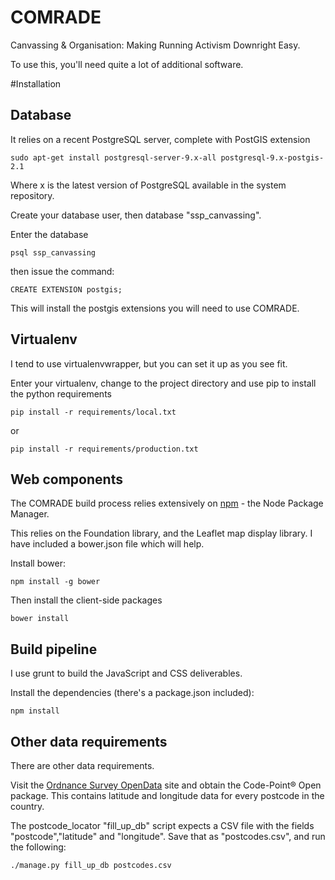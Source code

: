 # COMRADE

Canvassing & Organisation: Making Running Activism Downright Easy.

To use this, you'll need quite a lot of additional software.

#Installation

## Database

It relies on a recent PostgreSQL server, complete with PostGIS extension

```
sudo apt-get install postgresql-server-9.x-all postgresql-9.x-postgis-2.1 
```

Where x is the latest version of PostgreSQL available in the system repository.

Create your database user, then database "ssp_canvassing".

Enter the database

```
psql ssp_canvassing
```

then issue the command:

```
CREATE EXTENSION postgis;
```

This will install the postgis extensions you will need to use COMRADE.

## Virtualenv

I tend to use virtualenvwrapper, but you can set it up as you see fit.

Enter your virtualenv, change to the project directory and use pip to install the python requirements

```
pip install -r requirements/local.txt
```
or
```
pip install -r requirements/production.txt
```

## Web components

The COMRADE build process relies extensively on [npm](https://www.npmjs.com/) - the Node Package Manager.

This relies on the Foundation library, and the Leaflet map display library. I have included a bower.json file which will help.

Install bower:

```
npm install -g bower
```

Then install the client-side packages
```
bower install
```

## Build pipeline

I use grunt to build the JavaScript and CSS deliverables.

Install the dependencies (there's a package.json included):

```
npm install
```

## Other data requirements

There are other data requirements.

Visit the [Ordnance Survey OpenData](https://www.ordnancesurvey.co.uk/opendatadownload/products.html) site and obtain the Code-Point® Open package.
This contains latitude and longitude data for every postcode in the country.

The postcode_locator "fill_up_db" script expects a CSV file with the fields "postcode","latitude" and "longitude". Save that as "postcodes.csv", and run the following:

```
./manage.py fill_up_db postcodes.csv
```
